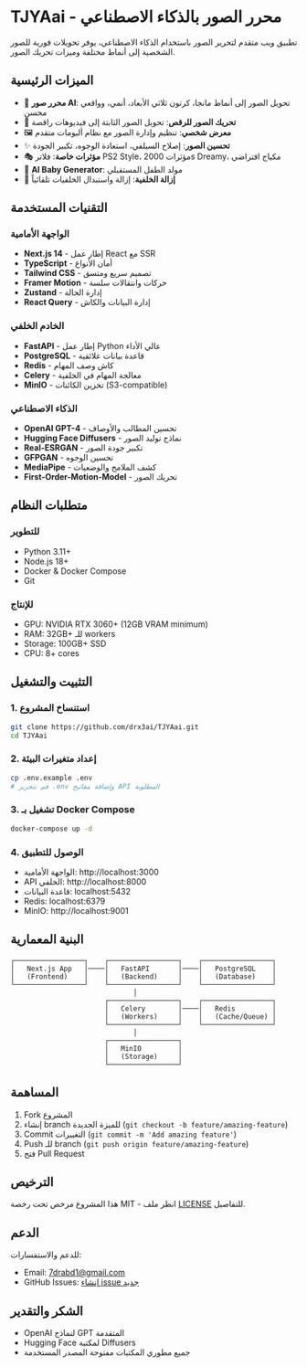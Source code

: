 # TJYAai - محرر الصور بالذكاء الاصطناعي

تطبيق ويب متقدم لتحرير الصور باستخدام الذكاء الاصطناعي، يوفر تحويلات فورية للصور الشخصية إلى أنماط مختلفة وميزات تحريك الصور.

## الميزات الرئيسية

- 🎨 **محرر صور AI**: تحويل الصور إلى أنماط مانجا، كرتون ثلاثي الأبعاد، أنمي، وواقعي محسن
- 💃 **تحريك الصور للرقص**: تحويل الصور الثابتة إلى فيديوهات راقصة
- 🖼️ **معرض شخصي**: تنظيم وإدارة الصور مع نظام ألبومات متقدم
- ✨ **تحسين الصور**: إصلاح السيلفي، استعادة الوجوه، تكبير الجودة
- 🎭 **مؤثرات خاصة**: فلاتر PS2 Style، مؤثرات 2000s Dreamy، مكياج افتراضي
- 👶 **AI Baby Generator**: مولد الطفل المستقبلي
- 🔄 **إزالة الخلفية**: إزالة واستبدال الخلفيات تلقائياً

## التقنيات المستخدمة

### الواجهة الأمامية
- **Next.js 14** - إطار عمل React مع SSR
- **TypeScript** - أمان الأنواع
- **Tailwind CSS** - تصميم سريع ومتسق
- **Framer Motion** - حركات وانتقالات سلسة
- **Zustand** - إدارة الحالة
- **React Query** - إدارة البيانات والكاش

### الخادم الخلفي
- **FastAPI** - إطار عمل Python عالي الأداء
- **PostgreSQL** - قاعدة بيانات علائقية
- **Redis** - كاش وصف المهام
- **Celery** - معالجة المهام في الخلفية
- **MinIO** - تخزين الكائنات (S3-compatible)

### الذكاء الاصطناعي
- **OpenAI GPT-4** - تحسين المطالب والأوصاف
- **Hugging Face Diffusers** - نماذج توليد الصور
- **Real-ESRGAN** - تكبير جودة الصور
- **GFPGAN** - تحسين الوجوه
- **MediaPipe** - كشف الملامح والوضعيات
- **First-Order-Motion-Model** - تحريك الصور

## متطلبات النظام

### للتطوير
- Python 3.11+
- Node.js 18+
- Docker & Docker Compose
- Git

### للإنتاج
- GPU: NVIDIA RTX 3060+ (12GB VRAM minimum)
- RAM: 32GB+ للـ workers
- Storage: 100GB+ SSD
- CPU: 8+ cores

## التثبيت والتشغيل

### 1. استنساخ المشروع
```bash
git clone https://github.com/drx3ai/TJYAai.git
cd TJYAai
```

### 2. إعداد متغيرات البيئة
```bash
cp .env.example .env
# قم بتحرير .env وإضافة مفاتيح API المطلوبة
```

### 3. تشغيل بـ Docker Compose
```bash
docker-compose up -d
```

### 4. الوصول للتطبيق
- الواجهة الأمامية: http://localhost:3000
- API الخلفي: http://localhost:8000
- قاعدة البيانات: localhost:5432
- Redis: localhost:6379
- MinIO: http://localhost:9001

## البنية المعمارية

```
┌─────────────────┐    ┌─────────────────┐    ┌─────────────────┐
│   Next.js App   │────│   FastAPI       │────│   PostgreSQL    │
│   (Frontend)    │    │   (Backend)     │    │   (Database)    │
└─────────────────┘    └─────────────────┘    └─────────────────┘
                              │
                       ┌─────────────────┐    ┌─────────────────┐
                       │   Celery        │────│   Redis         │
                       │   (Workers)     │    │   (Cache/Queue) │
                       └─────────────────┘    └─────────────────┘
                              │
                       ┌─────────────────┐
                       │   MinIO         │
                       │   (Storage)     │
                       └─────────────────┘
```

## المساهمة

1. Fork المشروع
2. إنشاء branch للميزة الجديدة (`git checkout -b feature/amazing-feature`)
3. Commit التغييرات (`git commit -m 'Add amazing feature'`)
4. Push للـ branch (`git push origin feature/amazing-feature`)
5. فتح Pull Request

## الترخيص

هذا المشروع مرخص تحت رخصة MIT - انظر ملف [LICENSE](LICENSE) للتفاصيل.

## الدعم

للدعم والاستفسارات:
- Email: 7drabd1@gmail.com
- GitHub Issues: [إنشاء issue جديد](https://github.com/drx3ai/TJYAai/issues)

## الشكر والتقدير

- OpenAI لنماذج GPT المتقدمة
- Hugging Face لمكتبة Diffusers
- جميع مطوري المكتبات مفتوحة المصدر المستخدمة